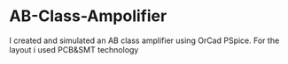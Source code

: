 # AB-Class-Ampolifier
I created and simulated an AB class amplifier using OrCad PSpice. For the layout i used PCB&amp;SMT technology
